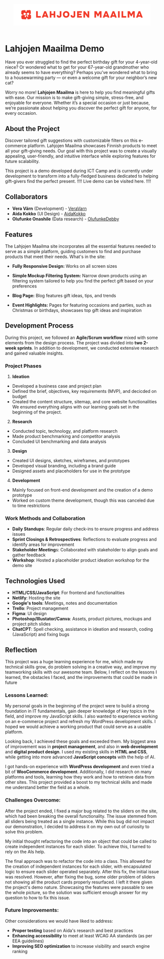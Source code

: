 &nbsp;
<div align="center">
  <img src="./assets/images/Lahjojen maailma logo with text.svg" alt="Site Logo" width="450" />
</div>
&nbsp;

# Lahjojen Maailma Demo

Have you ever struggled to find the perfect birthday gift for your 4-year-old niece? Or wondered what to get for your 67-year-old grandmother who already seems to have everything? Perhaps you’ve wondered what to bring to a housewarming party — or even a welcome gift for your neighbor’s new cat?

Worry no more! **Lahjojen Maailma** is here to help you find meaningful gifts with ease. Our mission is to make gift-giving simple, stress-free, and enjoyable for everyone. Whether it’s a special occasion or just because, we’re passionate about helping you discover the perfect gift for anyone, for every occasion.

## About the Project

Discover tailored gift suggestions with customizable filters on this e-commerce platform. Lahjojen Maailma showcases Finnish products to meet all your gift-giving needs. Our goal with this project was to create a visually appealing, user-friendly, and intuitive interface while exploring features for future scalability.

This project is a demo developed during ICT Camp and is currently under development to transform into a fully-fledged business dedicated to helping gift-givers find the perfect present. !!!! Live demo can be visited here. !!!!

## Collaborators

- **Vera Värn** (Development) - [VeraVarn](https://github.com/veravarn)
- **Aida Kokko** (UI Design) - [AidaKokko](https://github.com/aidakokko)
- **Olufunke Onashile** (Data research) - [OlufunkeDebby](https://github.com/OlufunkeDebby)

## Features

The Lahjojen Maailma site incorporates all the essential features needed to serve as a simple platform, guiding customers to find and purchase products that meet their needs. What's in the site:

- **Fully Responsive Design:** Works on all screen sizes

- **Simple Mockup Filtering System:** Narrow down products using an filtering system tailored to help you find the perfect gift based on your preferences

- **Blog Page:** Blog features gift ideas, tips, and trends

- **Event Highlights:** Pages for featuring occasions and parties, such as Christmas or birthdays, showcases top gift ideas and inspiration

## Development Process

During this project, we followed an **Agile/Scrum workflow** mixed with some elements from the design process. The project was divided into **two 2-week sprints**. In addition to development, we conducted extensive research and gained valuable insights.

### Project Phases

1. **Ideation**

- Developed a business case and project plan
- Defined the brief, objectives, key requirements (MVP), and decicded on budget
- Created the content structure, sitemap, and core website functionalities
We ensured everything aligns with our learning goals set in the beginning of the project.

2. **Research**

- Conducted topic, technology, and platform research
- Made product benchmarking and competitor analysis
- Concluded UI benchmarking and data analysis

3. **Design**

- Created UI designs, sketches, wireframes, and prototypes
- Developed visual branding, including a brand guide
- Designed assets and placeholders for use in the prototype

4. **Development**

- Mainly focused on front-end development and the creation of a demo prototype
- Worked on custom theme development, though this was canceled due to time restrictions

### Work Methods and Collaboration

- **Daily Standups**: Regular daily check-ins to ensure progress and address issues
- **Sprint Closings & Retrospectives**: Reflections to evaluate progress and identify areas for improvement
- **Stakeholder Meeting**s: Collaborated with stakeholder to align goals and gather feedback
- **Workshop**: Hosted a placeholder product ideation workshop for the demo site

## Technologies Used

- **HTML/CSS/JavaScript**: For frontend and functionalities
- **Netlify**: Hosting the site
- **Google's tools**: Meetings, notes and documentation
- **Trello**: Project management
- **Figma**: UI design
- **Photoshop/Illustator/Canva**: Assets, product pictures, mockups and project pitch slides
- **ChatCPT**: Spell checking, assistance in ideation and research, coding (JavaScript) and fixing bugs

## Reflection

This project was a huge learning experience for me, which made my technical skills grow, do problem solving in a creative way, and improve my teamworking skills with our awesome team. Below, I reflect on the lessons I learned, the obstacles I faced, and the improvements that could be made in future

### Lessons Learned:

My personal goals in the beginning of the project were to build a strong foundation in IT fundamentals, gain deeper knowledge of key topics in the field, and improve my JavaScript skills. I also wanted to experience working on an e-commerce project and refresh my WordPress development skills. I hoped we would achieve a working product that could serve as a usable platform.

Looking back, I achieved these goals and exceeded them. My biggest area of improvement was in **project management**, and also in **web development** and **digital product design**. I used my existing skills in **HTML and CSS**, while getting into more advanced **JavaScript concepts** with the help of AI.

I got hands-on experience with **WordPress development** and even tried a bit of **WooCommerce development**. Additionally, I did research on many platforms and tools, learning how they work and how to retrieve data from other sites. This project provided a boost to my technical skills and made me understand better the field as a whole.

### Challenges Overcome:

After the project ended, I fixed a major bug related to the sliders on the site, which had been breaking the overall functionality. The issue stemmed from all sliders being treated as a single instance. While this bug did not impact our demonstration, I decided to address it on my own out of curiosity to solve this problem.

My initial thought refactoring the code into an object that could be called to create independent instances for each slider. To achieve this, I turned to rely on the AIs help.

The final approach was to refactor the code into a class. This allowed for the creation of independent instances for each slider, with encapsulated logic to ensure each slider operated separately. After this fix, the initial issue was resolved. However, after fixing the bug, some older problem of sliders not showing all the product cards properly resurfaced. I left it there given the project's demo nature. Showcasing the features were passable to see the whole picture, so the solution was sufficient enough answer for my question to how to fix this issue.

### Future Improvements:

Other considerations we would have liked to address:
- **Proper testing** based on Aida's research and best practices
- **Enhancing accessibility** to meet at least WCAG AA standards (as per EEA guidelines)
- **Improving SEO optimization** to increase visibility and search engine ranking